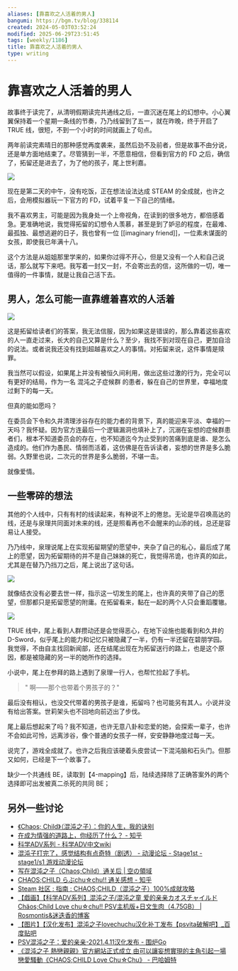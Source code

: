 ```yaml
---
aliases: [靠喜欢之人活着的男人]
bangumi: https://bgm.tv/blog/338114
created: 2024-05-03T03:52:24
modified: 2025-06-29T23:51:45
tags: [weekly/1186]
title: 靠喜欢之人活着的男人
type: writing
---
```


# 靠喜欢之人活着的男人

故事终于读完了，从清明假期读完共通线之后，一直沉迷在尾上的幻想中。小心翼翼保持着一个星期一条线的节奏，乃乃线留到了五一，就在昨晚，终于开启了 TRUE 线，很短，不到一个小时的时间就画上了句点。

两年前读完素晴日的那种感觉再度袭来，虽然后劲不及前者，但是故事不由分说，还是单方面地结束了。尽管猜到一半，不愿意相信，但看到官方的 FD 之后，确信了，拓留还是进去了，为了他的孩子，尾上世利嘉。

![](https://raw.githack.com/bGZo/assets/dev/2025/202503291018135.png)

现在是第二天的中午，没有吃饭，正在想法设法达成 STEAM 的全成就，也许之后，会用模拟器玩一下官方的 FD，试着平复一下自己的情绪。

我不喜欢男主，可能是因为我身处一个上帝视角，在读到的很多地方，都倍感着急。更准确地说，我觉得拓留的幻想令人羡慕，甚至是到了妒忌的程度，在最难、最孤独、最想逃避的日子，我也曾有一位 [[imaginary friend]]，一位素未谋面的女孩，即使我已年满十八。

这个方法是从姐姐那里学来的，如果你过得不开心，但是又没有一个人和自己说话，那么就写下来吧。我写着一封又一封，不会寄出去的信，这所做的一切，唯一值得的一件事情，就是让我自己活下去。

## 男人，怎么可能一直靠缠着喜欢的人活着

![](https://raw.githack.com/bGZo/assets/dev/2025/202503291019514.png)

这是拓留给读者们的答案，我无法信服，因为如果这是错误的，那么靠着这些喜欢的人一直走过来，长大的自己又算是什么？至少，我找不到对现在自己，更加自洽的说法。或者说我还没有找到超越喜欢之人的事情。对拓留来说，这件事情是赎罪。

我当然可以假设，如果尾上并没有被恒久间利用，做出这些过激的行为，完全可以有更好的结局，作为一名 混沌之子症候群 的患者，躲在自己的世界里，幸福地度过剩下的每一天。

但真的能如愿吗？

在委员会下令和久井清理涉谷存在的能力者的背景下，真的能迎来平淡、幸福的一天吗？我怀疑。因为官方连最后一个逻辑漏洞也填补上了，沉溺在妄想的症候群患者们，根本不知道委员会的存在，也不知道迄今为止受到的苦痛到底是谁、是怎么造成的。他们作为愚民、情弱而活着，这仿佛是在告诉读者，妄想的世界是多么脆弱。久野里也说，二次元的世界是多么脆弱，不堪一击。

就像爱情。

## 一些零碎的想法

其他的个人线中，只有有村的线读起来，有种说不上的倦怠。无论是华召唤高达的线，还是与泉理共同面对未来的线，还是照看再也不会醒来的山添的线，总还是容易让人接受。

乃乃线中，泉理说尾上在实现拓留期望的愿望中，夹杂了自己的私心，最后成了尾上的愿望，因为拓留期待的并不是自己妹妹的死亡，我觉得吊诡，也许真的如此，尤其是在替乃乃挡刀之后，尾上说出了这句话。

![](https://raw.githack.com/bGZo/assets/dev/2025/202503291019985.png)

就像结衣没有必要去世一样，指示这一切发生的尾上，也许真的夹带了自己的愿望，但那都只是拓留愿望的附庸。在拓留看来，黏在一起的两个人只会重蹈覆辙。

![](https://raw.githack.com/bGZo/assets/dev/2025/202503291020372.png)

TRUE 线中，尾上看到人群攒动还是会觉得恶心，在地下设施也能看到和久井的 D-Sword，似乎尾上的能力和记忆只被隐藏了一半，仍有一半还留在碧朋学园。我觉得，不由自主找回新闻部，还在结尾出现在为拓留送行的路上，也是这个原因，都是被隐藏的另一半的她所作的选择。

小说中，尾上在参拜的路上遇到了泉理一行人，也帮忙捡起了手机。

> " 啊——那个也带着个男孩子的？"

最后没有相认，也没交代带着的男孩子是谁，拓留吗？也可能另有其人。小说并没有给出答案。世莉架头也不回地向前迈出了步伐。

尾上最后想起来了吗？我不知道，也许无意八卦和恋爱的她，会探索一辈子，也许不会如此可怜，远离涉谷，像个普通的女孩子一样，安安静静地度过每一天。

说完了，游戏全成就了。也许之后我应该硬着头皮尝试一下混沌脑和石头门。但那又如何，已经是下一个故事了。

缺少一个共通线 BE，读取到【4-mapping】后，陆续选择除了正确答案外的两个选择即可出发被真二杀死的共同 BE；

## 另外一些讨论

- [《Chaos; Child》（混沌之子）：你的人生，我的诀别](https://weibo.com/ttarticle/p/show?id=2309404858697800351800)
- [在成为情强的道路上，你经历了什么？ - 知乎](https://www.zhihu.com/question/283650420)
- [科学ADV系列 - 科学ADV中文wiki](https://sci-adv.cc/wiki/%E7%A7%91%E5%AD%A6ADV%E7%B3%BB%E5%88%97)
- [混沌子打完了，感觉结构有点奇特（剧透） - 动漫论坛 -  Stage1st -  stage1/s1 游戏动漫论坛](https://bbs.saraba1st.com/2b/thread-2181908-1-1.html)
- [写在混沌之子（Chaos;Child）通关后 | 空の領域](http://xsky.me/chaos-child/)
- [CHAOS;CHILD らぶchu☆chu!! 通关感想 - 知乎](https://zhuanlan.zhihu.com/p/26168145)
- [Steam 社区 : 指南 : CHAOS;CHILD（混沌之子）100%成就攻略](https://steamcommunity.com/sharedfiles/filedetails/?id=1632652286)
- [【戯画】【科学ADV系列】混沌之子/混沌之童 爱的亲亲カオスチャイルド Chäos;Child Love chu☆chu!! PSV主机版+日文生肉（4.75GB） | Rosmontis&迷迭香的博客](https://rosmontis.com/archives/423)
- [【图片】【汉化发布】混沌之子lovechuchu汉化补丁发布【psvita破解吧】_百度贴吧](https://tieba.baidu.com/p/7297379540)
- [PSV混沌之子：爱的亲亲-2021.4.11汉化发布 - 围炉Go](https://www.yxhjgs.com/4222.html)
- [《混沌之子 熱戀親親》官方網站正式成立 由可以讓妄想實現的主角引起一場戀愛騷動《CHAOS;CHILD Love Chu☆Chu》 - 巴哈姆特](https://gnn.gamer.com.tw/detail.php?sn=139885)
